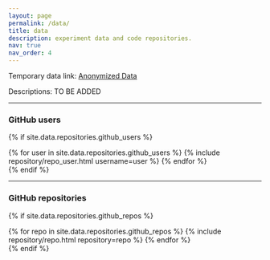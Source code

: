 ```yaml
---
layout: page
permalink: /data/
title: data
description: experiment data and code repositories.
nav: true
nav_order: 4
---
```


Temporary data link: <a href="https://drive.google.com/drive/u/1/folders/106F_7gkKO-zRqpdyOokGT_Gr-wonRfnk" target="_blank">Anonymized Data</a>

Descriptions: TO BE ADDED

---

### GitHub users

{% if site.data.repositories.github_users %}
<div class="repositories d-flex flex-wrap flex-md-row flex-column justify-content-between align-items-center">
  {% for user in site.data.repositories.github_users %}
    {% include repository/repo_user.html username=user %}
  {% endfor %}
</div>
{% endif %}

---

### GitHub repositories

{% if site.data.repositories.github_repos %}
<div class="repositories d-flex flex-wrap flex-md-row flex-column justify-content-between align-items-center">
  {% for repo in site.data.repositories.github_repos %}
    {% include repository/repo.html repository=repo %}
  {% endfor %}
</div>
{% endif %}
